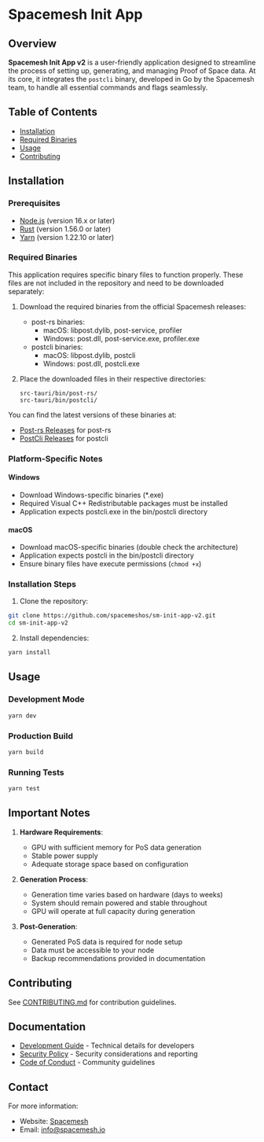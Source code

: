 # Spacemesh Init App

## Overview

**Spacemesh Init App v2** is a user-friendly application designed to streamline the process of setting up, generating, and managing Proof of Space data\. At its core, it integrates the `postcli` binary, developed in Go by the Spacemesh team, to handle all essential commands and flags seamlessly.

## Table of Contents

- [Installation](#installation)
- [Required Binaries](#required-binaries)
- [Usage](#usage)
- [Contributing](#contributing)

## Installation

### Prerequisites

- [Node.js](https://nodejs.org/) (version 16.x or later)
- [Rust](https://www.rust-lang.org/tools/install) (version 1.56.0 or later)
- [Yarn](https://classic.yarnpkg.com/en/docs/install) (version 1.22.10 or later)

### Required Binaries

This application requires specific binary files to function properly. These files are not included in the repository and need to be downloaded separately:

1. Download the required binaries from the official Spacemesh releases:
   - post-rs binaries:
     - macOS: libpost.dylib, post-service, profiler
     - Windows: post.dll, post-service.exe, profiler.exe
   - postcli binaries:
     - macOS: libpost.dylib, postcli
     - Windows: post.dll, postcli.exe

2. Place the downloaded files in their respective directories:
   ```
   src-tauri/bin/post-rs/
   src-tauri/bin/postcli/
   ```

You can find the latest versions of these binaries at:
- [Post-rs Releases](https://github.com/spacemeshos/post-rs/releases) for post-rs
- [PostCli Releases](https://github.com/spacemeshos/post/releases) for postcli

### Platform-Specific Notes

#### Windows
- Download Windows-specific binaries (*.exe)
- Required Visual C++ Redistributable packages must be installed
- Application expects postcli.exe in the bin/postcli directory

#### macOS
- Download macOS-specific binaries (double check the architecture)
- Application expects postcli in the bin/postcli directory
- Ensure binary files have execute permissions (`chmod +x`)

### Installation Steps

1. Clone the repository:
```sh
git clone https://github.com/spacemeshos/sm-init-app-v2.git
cd sm-init-app-v2
```

2. Install dependencies:
```sh
yarn install
```

## Usage

### Development Mode

```sh
yarn dev
```

### Production Build

```sh
yarn build
```

### Running Tests

```sh
yarn test
```

## Important Notes

1. **Hardware Requirements**:
   - GPU with sufficient memory for PoS data generation
   - Stable power supply
   - Adequate storage space based on configuration

2. **Generation Process**:
   - Generation time varies based on hardware (days to weeks)
   - System should remain powered and stable throughout
   - GPU will operate at full capacity during generation

3. **Post-Generation**:
   - Generated PoS data is required for node setup
   - Data must be accessible to your node
   - Backup recommendations provided in documentation

## Contributing

See [CONTRIBUTING.md](CODE_OF_CONDUCT.md) for contribution guidelines.

## Documentation

- [Development Guide](DEVELOPMENT.md) - Technical details for developers
- [Security Policy](SECURITY.md) - Security considerations and reporting
- [Code of Conduct](CODE_OF_CONDUCT.md) - Community guidelines

## Contact

For more information:
- Website: [Spacemesh](https://spacemesh.io/)
- Email: [info@spacemesh.io](mailto:info@spacemesh.io)
